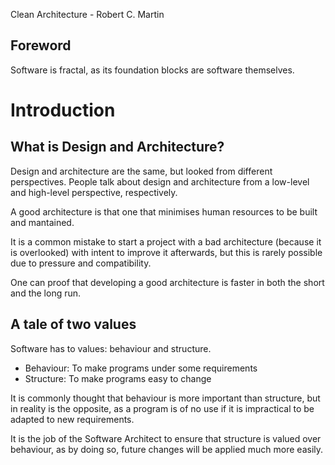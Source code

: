 Clean Architecture - Robert C. Martin

## Foreword

Software is fractal, as its foundation blocks are software themselves.


# Introduction

## What is Design and Architecture?

Design and architecture are the same, but looked from different perspectives. People talk about design and architecture from a low-level and high-level perspective, respectively.

A good architecture is that one that minimises human resources to be built and mantained.

It is a common mistake to start a project with a bad architecture (because it is overlooked) with intent to improve it afterwards, but this is rarely possible due to pressure and compatibility.

One can proof that developing a good architecture is faster in both the short and the long run.

## A tale of two values

Software has to values: behaviour and structure.

- Behaviour: To make programs under some requirements
- Structure: To make programs easy to change

It is commonly thought that behaviour is more important than structure, but in reality is the opposite, as a program is of no use if it is impractical to be adapted to new requirements.

It is the job of the Software Architect to ensure that structure is valued over behaviour, as by doing so, future changes will be applied much more easily.



